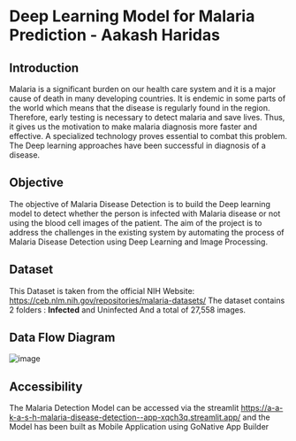 # Deep Learning Model for Malaria Prediction - Aakash Haridas
## Introduction 
Malaria is a significant burden on our health care system and it is a major cause of death in many developing countries. It is endemic in some parts of the world which means that the disease is regularly found in the region. Therefore, early testing is necessary to detect malaria and save lives. Thus, it gives us the motivation to make malaria diagnosis more faster and effective. A specialized technology proves essential to combat this problem. The Deep learning approaches have been successful in diagnosis of a disease.

## Objective
The objective of Malaria Disease Detection is to build the Deep learning model to detect whether the person is infected with Malaria disease or not using the blood cell images of the patient. The aim of the project is to address the challenges in the existing system by automating the process of Malaria Disease Detection using Deep Learning and Image Processing.

## Dataset
This Dataset is taken from the official NIH Website: https://ceb.nlm.nih.gov/repositories/malaria-datasets/
The dataset contains 2 folders : **Infected** and Uninfected
And a total of 27,558 images.

## Data Flow Diagram
![image](https://user-images.githubusercontent.com/95409070/206864532-f20cb551-abb5-473d-9d3f-1f45b8f94374.png)

## Accessibility
The Malaria Detection Model can be accessed via the streamlit https://a-a-k-a-s-h-malaria-disease-detection--app-xqch3q.streamlit.app/ 
and the Model has been built as Mobile Application using GoNative App Builder

